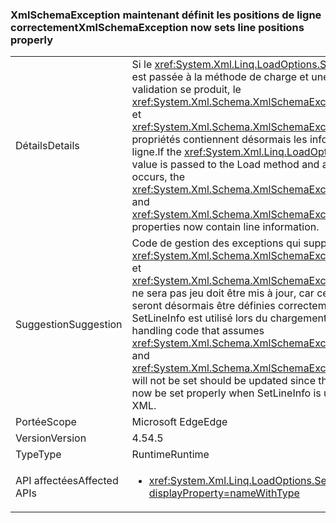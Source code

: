 ### <a name="xmlschemaexception-now-sets-line-positions-properly"></a><span data-ttu-id="1d49b-101">XmlSchemaException maintenant définit les positions de ligne correctement</span><span class="sxs-lookup"><span data-stu-id="1d49b-101">XmlSchemaException now sets line positions properly</span></span>

|   |   |
|---|---|
|<span data-ttu-id="1d49b-102">Détails</span><span class="sxs-lookup"><span data-stu-id="1d49b-102">Details</span></span>|<span data-ttu-id="1d49b-103">Si le <xref:System.Xml.Linq.LoadOptions.SetLineInfo> valeur est passée à la méthode de charge et une erreur de validation se produit, le <xref:System.Xml.Schema.XmlSchemaException.LineNumber> et <xref:System.Xml.Schema.XmlSchemaException.LinePosition> propriétés contiennent désormais les informations de ligne.</span><span class="sxs-lookup"><span data-stu-id="1d49b-103">If the <xref:System.Xml.Linq.LoadOptions.SetLineInfo> value is passed to the Load method and a validation error occurs, the <xref:System.Xml.Schema.XmlSchemaException.LineNumber> and <xref:System.Xml.Schema.XmlSchemaException.LinePosition> properties now contain line information.</span></span>|
|<span data-ttu-id="1d49b-104">Suggestion</span><span class="sxs-lookup"><span data-stu-id="1d49b-104">Suggestion</span></span>|<span data-ttu-id="1d49b-105">Code de gestion des exceptions qui suppose <xref:System.Xml.Schema.XmlSchemaException.LineNumber> et <xref:System.Xml.Schema.XmlSchemaException.LinePosition> ne sera pas jeu doit être mis à jour, car ces propriétés seront désormais être définies correctement lorsque SetLineInfo est utilisé lors du chargement XML.</span><span class="sxs-lookup"><span data-stu-id="1d49b-105">Exception-handling code that assumes <xref:System.Xml.Schema.XmlSchemaException.LineNumber> and <xref:System.Xml.Schema.XmlSchemaException.LinePosition> will not be set should be updated since these properties will now be set properly when SetLineInfo is used while loading XML.</span></span>|
|<span data-ttu-id="1d49b-106">Portée</span><span class="sxs-lookup"><span data-stu-id="1d49b-106">Scope</span></span>|<span data-ttu-id="1d49b-107">Microsoft Edge</span><span class="sxs-lookup"><span data-stu-id="1d49b-107">Edge</span></span>|
|<span data-ttu-id="1d49b-108">Version</span><span class="sxs-lookup"><span data-stu-id="1d49b-108">Version</span></span>|<span data-ttu-id="1d49b-109">4.5</span><span class="sxs-lookup"><span data-stu-id="1d49b-109">4.5</span></span>|
|<span data-ttu-id="1d49b-110">Type</span><span class="sxs-lookup"><span data-stu-id="1d49b-110">Type</span></span>|<span data-ttu-id="1d49b-111">Runtime</span><span class="sxs-lookup"><span data-stu-id="1d49b-111">Runtime</span></span>|
|<span data-ttu-id="1d49b-112">API affectées</span><span class="sxs-lookup"><span data-stu-id="1d49b-112">Affected APIs</span></span>|<ul><li><xref:System.Xml.Linq.LoadOptions.SetLineInfo?displayProperty=nameWithType></li></ul>|

